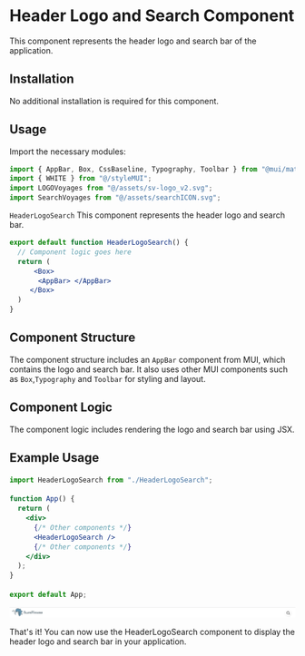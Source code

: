 # Header Logo and Search Component
This component represents the header logo and search bar of the application.

## Installation
No additional installation is required for this component.

## Usage
Import the necessary modules:

```jsx
import { AppBar, Box, CssBaseline, Typography, Toolbar } from "@mui/material";
import { WHITE } from "@/styleMUI";
import LOGOVoyages from "@/assets/sv-logo_v2.svg";
import SearchVoyages from "@/assets/searchICON.svg";
```

```HeaderLogoSearch```
This component represents the header logo and search bar.

```jsx
export default function HeaderLogoSearch() {
  // Component logic goes here
  return (
      <Box>
       <AppBar> </AppBar>
     </Box>
  )
}
```

## Component Structure
The component structure includes an `AppBar` component from MUI, which contains the logo and search bar. It also uses other MUI components such as `Box`,`Typography` and `Toolbar` for styling and layout.

## Component Logic
The component logic includes rendering the logo and search bar using JSX.

## Example Usage

```jsx
import HeaderLogoSearch from "./HeaderLogoSearch";

function App() {
  return (
    <div>
      {/* Other components */}
      <HeaderLogoSearch />
      {/* Other components */}
    </div>
  );
}

export default App;
```
![aggregation](../../assets/logohead.png)

That's it! You can now use the HeaderLogoSearch component to display the header logo and search bar in your application.




